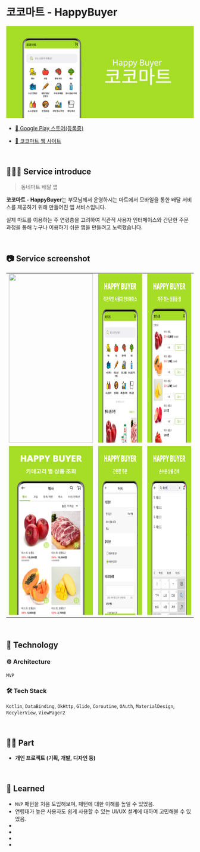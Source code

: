 # **코코마트 - HappyBuyer**

![앱 그래픽 이미지](https://github.com/younhwan97/happy-buyer-app/blob/develop/happy_buyer_app_graphic_img.png?raw=true)

- [🔗 Google Play 스토어(등록중)]()

- [🔗 코코마트 웹 사이트](http://happybuyer.co.kr)

<br>

## 💁🏻‍♂️ Service introduce

> 동네마트 배달 앱

**코코마트 - HappyBuyer**는 부모님께서 운영하시는 마트에서 모바일을 통한 배달 서비스를 제공하기 위해 만들어진 앱 서비스입니다. 

실제 마트를 이용하는 주 연령층을 고려하여 직관적 사용자 인터페이스와 간단한 주문 과정을 통해 누구나 이용하기 쉬운 앱을 만들려고 노력했습니다.

<br>

## 📷 Service screenshot

<table>
  <tr>
    <td><img width="226px" height="452px" src="https://github.com/younhwan97/happy-buyer-app/blob/develop/happy_buyer_app_screen_shot.gif?raw=true"/></td>
    <td><img width="226px" height="452px" src="https://github.com/younhwan97/happy-buyer-app/blob/develop/happy_buyer_app_screen_shot_1.png?raw=true"/></td>
    <td><img width="226px" height="452px" src="https://github.com/younhwan97/happy-buyer-app/blob/develop/happy_buyer_app_screen_shot_2.png?raw=true"/></td>
  </tr>
  <tr>
     <td><img width="226px" height="452px" src="https://github.com/younhwan97/happy-buyer-app/blob/develop/happy_buyer_app_screen_shot_3.png?raw=true"/></td>
    <td><img width="226px" height="452px" src="https://github.com/younhwan97/happy-buyer-app/blob/develop/happy_buyer_app_screen_shot_4.png?raw=true"/></td>
    <td><img width="226px" height="452px" src="https://github.com/younhwan97/happy-buyer-app/blob/develop/happy_buyer_app_screen_shot_5.png?raw=true"/></td>
  </tr>    
 </table>

<br>

## 🚀 Technology

### ⚙️ Architecture

`MVP`

### 🛠 Tech Stack

`Kotlin`, `DataBinding`, `OkHttp`, `Glide`, `Coroutine`, `OAuth`, `MaterialDesign`, `RecylerView`, `ViewPager2`

<br>

## 🤚🏻 Part

- **개인 프로젝트 (기획, 개발, 디자인 등)**

<br>


## 🤔 Learned

- `MVP` 패턴을 처음 도입해보며, 패턴에 대한 이해를 높일 수 있었음.
- 연령대가 높은 사용자도 쉽게 사용할 수 있는 UI/UX 설계에 대하여 고민해볼 수 있었음.
- 
- 
- 
- 
